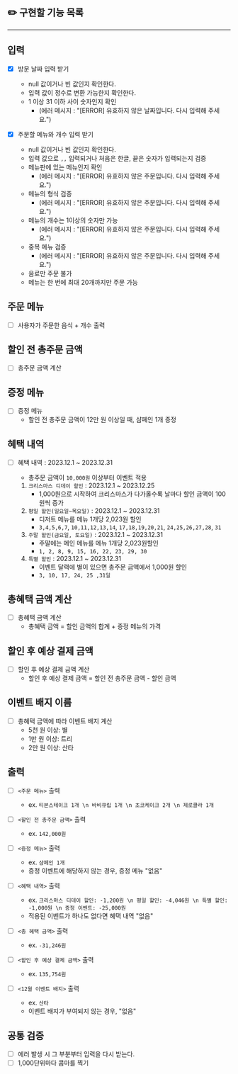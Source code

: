## ✏️ 구현할 기능 목록

___  

## 입력

- [X] 방문 날짜 입력 받기
    - null 값이거나 빈 값인지 확인한다.
    - 입력 값이 정수로 변환 가능한지 확인한다.
    - 1 이상 31 이하 사이 숫자인지 확인
        - (에러 메시지 : "[ERROR] 유효하지 않은 날짜입니다. 다시 입력해 주세요.")

- [X] 주문할 메뉴와 개수 입력 받기
    - null 값이거나 빈 값인지 확인한다.
    - 입력 값으로 `,,` 입력되거나 처음은 한글, 끝은 숫자가 입력되는지 검증
    - 메뉴판에 있는 메뉴인지 확인
        - (에러 메시지 : "[ERROR] 유효하지 않은 주문입니다. 다시 입력해 주세요.")
    - 메뉴의 형식 검증
        - (에러 메시지 : "[ERROR] 유효하지 않은 주문입니다. 다시 입력해 주세요.")
    - 메뉴의 개수는 1이상의 숫자만 가능
        - (에러 메시지 :  "[ERROR] 유효하지 않은 주문입니다. 다시 입력해 주세요.")
    - 중복 메뉴 검증
        - (에러 메시지 :  "[ERROR] 유효하지 않은 주문입니다. 다시 입력해 주세요.")
    - 음료만 주문 불가
    - 메뉴는 한 번에 최대 20개까지만 주문 가능

## 주문 메뉴

- [ ] 사용자가 주문한 음식 + 개수 출력

## 할인 전 총주문 금액

- [ ] 총주문 금액 계산

## 증정 메뉴

- [ ] 증정 메뉴
    - 할인 전 총주문 금액이 12만 원 이상일 때, 샴페인 1개 증정

## 혜택 내역

- [ ] 혜택 내역 : 2023.12.1 ~ 2023.12.31
    - 총주문 금액이 `10,000원` 이상부터 이벤트 적용

    1. `크리스마스 디데이 할인` : 2023.12.1 ~ 2023.12.25
        - 1,000원으로 시작하여 크리스마스가 다가올수록 날마다 할인 금액이 100원씩 증가
    2. `평일 할인(일요일~목요일)` : 2023.12.1 ~ 2023.12.31
        - 디저트 메뉴를 메뉴 1개당 2,023원 할인
        - `3,4,5,6,7`, `10,11,12,13,14`, `17,18,19,20,21`, `24,25,26,27,28`, `31`
    3. `주말 할인(금요일, 토요일)` : 2023.12.1 ~ 2023.12.31
        - 주말에는 메인 메뉴를 메뉴 1개당 2,023원할인
        - `1, 2, 8, 9, 15, 16, 22, 23, 29, 30`
    4. `특별 할인` : 2023.12.1 ~ 2023.12.31
        - 이벤트 달력에 별이 있으면 총주문 금액에서 1,000원 할인
        - `3, 10, 17, 24, 25 ,31일`

## 총혜택 금액 계산

- [ ] 총혜택 금액 계산
    - 총혜택 금액 = 할인 금액의 합계 + 증정 메뉴의 가격

## 할인 후 예상 결제 금액

- [ ] 할인 후 예상 결제 금액 계산
    - 할인 후 예상 결제 금액 = 할인 전 총주문 금액 - 할인 금액

## 이벤트 배지 이름

- [ ] 총혜택 금액에 따라 이벤트 배지 계산
    - 5천 원 이상: 별
    - 1만 원 이상: 트리
    - 2만 원 이상: 산타

## 출력

- [ ] `<주문 메뉴>` 출력
    - ex. `티본스테이크 1개 \n 바비큐립 1개 \n 초코케이크 2개 \n 제로콜라 1개`

- [ ] `<할인 전 총주문 금액>` 출력
    - ex. `142,000원`

- [ ] `<증정 메뉴>` 출력
    - ex.  `샴페인 1개`
    - 증정 이벤트에 해당하지 않는 경우, 증정 메뉴 "없음"

- [ ] `<혜택 내역>` 출력
    - ex. `크리스마스 디데이 할인: -1,200원 \n 평일 할인: -4,046원 \n 특별 할인: -1,000원 \n 증정 이벤트: -25,000원`
    - 적용된 이벤트가 하나도 없다면 혜택 내역 "없음"

- [ ] `<총 혜택 금액>` 출력
    - ex. `-31,246원`

- [ ] `<할인 후 예상 결제 금액>` 출력
    - ex. `135,754원`

- [ ] `<12월 이벤트 배지>` 출력
    - ex. `산타`
    - 이벤트 배지가 부여되지 않는 경우, "없음"

## 공통 검증

- [ ] 에러 발생 시 그 부분부터 입력을 다시 받는다.
- [ ] 1,000단위마다 콤마를 찍기